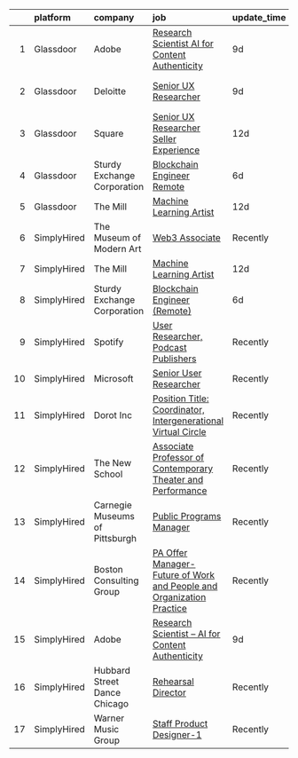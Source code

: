 

|    | platform    | company                        | job                                                                                                                                                                                                                                                                                                               | update_time   | location        |
|---:|:------------|:-------------------------------|:------------------------------------------------------------------------------------------------------------------------------------------------------------------------------------------------------------------------------------------------------------------------------------------------------------------|:--------------|:----------------|
|  1 | Glassdoor   | Adobe                          | [Research Scientist   AI for Content Authenticity](https://www.glassdoor.com/partner/jobListing.htm?pos=101&ao=1136043&s=58&guid=00000180efb1962fb386f51e77b6ee47&src=GD_JOB_AD&t=SR&vt=w&cs=1_0aecc3cd&cb=1653288834832&jobListingId=1007861353171&jrtk=3-0-1g3nr35ksr0pu801-1g3nr35lbr0eq800-1458bd9015927399-) | 9d            | San Jose, CA    |
|  2 | Glassdoor   | Deloitte                       | [Senior UX Researcher](https://www.glassdoor.com/partner/jobListing.htm?pos=104&ao=1136043&s=58&guid=00000180efb1962fb386f51e77b6ee47&src=GD_JOB_AD&t=SR&vt=w&cs=1_df30a56a&cb=1653288834832&jobListingId=1007858973819&jrtk=3-0-1g3nr35ksr0pu801-1g3nr35lbr0eq800-8258006e5281ffbc-)                             | 9d            | Los Angeles, CA |
|  3 | Glassdoor   | Square                         | [Senior UX Researcher  Seller Experience](https://www.glassdoor.com/partner/jobListing.htm?pos=105&ao=1136043&s=58&guid=00000180efb1962fb386f51e77b6ee47&src=GD_JOB_AD&t=SR&vt=w&cs=1_9cf2d4ef&cb=1653288834833&jobListingId=1007852838541&jrtk=3-0-1g3nr35ksr0pu801-1g3nr35lbr0eq800-30e8d126274398b3-)          | 12d           | New York, NY    |
|  4 | Glassdoor   | Sturdy Exchange Corporation    | [Blockchain Engineer  Remote ](https://www.glassdoor.com/partner/jobListing.htm?pos=103&ao=1136043&s=58&guid=00000180efb1962fb386f51e77b6ee47&src=GD_JOB_AD&t=SR&vt=w&ea=1&cs=1_21ee13fa&cb=1653288834832&jobListingId=1007867275386&jrtk=3-0-1g3nr35ksr0pu801-1g3nr35lbr0eq800-6d3b61b60a4f9bd4-)                | 6d            | Remote          |
|  5 | Glassdoor   | The Mill                       | [Machine Learning Artist](https://www.glassdoor.com/partner/jobListing.htm?pos=102&ao=1136043&s=58&guid=00000180efb1962fb386f51e77b6ee47&src=GD_JOB_AD&t=SR&vt=w&ea=1&cs=1_57e75306&cb=1653288834832&jobListingId=1007852838890&jrtk=3-0-1g3nr35ksr0pu801-1g3nr35lbr0eq800-ffccbef91247c59e-)                     | 12d           | New York, NY    |
|  6 | SimplyHired | The Museum of Modern Art       | [Web3 Associate](https://www.simplyhired.com/job/YuKI2tqG1D95R1pZjD5X4TDL5EorwMNgW-VnZr6KMSpp97UaGBSgSg?q=generative+artist)                                                                                                                                                                                      | Recently      | New York, NY    |
|  7 | SimplyHired | The Mill                       | [Machine Learning Artist](https://www.simplyhired.com/job/XVEFzz79CO-w0vKDpWDWyG7FqlAPO4sP1Q-84V2gAtG5RVxWhMN60w?q=generative+artist)                                                                                                                                                                             | 12d           | New York, NY    |
|  8 | SimplyHired | Sturdy Exchange Corporation    | [Blockchain Engineer (Remote)](https://www.simplyhired.com/job/EX4Tprg-Br7x4iaHJdOtyCi3WWTkQ9XlnoiScmX_0mHqKpcQzAvCeg?q=generative+artist)                                                                                                                                                                        | 6d            | Remote          |
|  9 | SimplyHired | Spotify                        | [User Researcher, Podcast Publishers](https://www.simplyhired.com/job/EzVMIseMCZYSeAe8tUzdjtWjHJ-Wvq5BdgEd8_u_SRAJIPadQ5NJFw?q=generative+artist)                                                                                                                                                                 | Recently      | New York, NY    |
| 10 | SimplyHired | Microsoft                      | [Senior User Researcher](https://www.simplyhired.com/job/nZQlxEz90J_jvi4cPLFCpNujQRYhVg1D27ks2n2v8xgL0vjBMUAAWA?q=generative+artist)                                                                                                                                                                              | Recently      | Redmond, WA     |
| 11 | SimplyHired | Dorot Inc                      | [Position Title: Coordinator, Intergenerational Virtual Circle](https://www.simplyhired.com/job/soHiwMy4f_7IYNYWWDb1zEipJSixLcDknYfBHTpTYue2zalCSEDrCQ?q=generative+artist)                                                                                                                                       | Recently      | New York, NY    |
| 12 | SimplyHired | The New School                 | [Associate Professor of Contemporary Theater and Performance](https://www.simplyhired.com/job/lmgeZGD9x9XUNcrpBZkeujCIb5j5-smKyZl2B-n-08TgIYV-02M4SA?q=generative+artist)                                                                                                                                         | Recently      | New York, NY    |
| 13 | SimplyHired | Carnegie Museums of Pittsburgh | [Public Programs Manager](https://www.simplyhired.com/job/DH9EZoNzM8cA4SnrsJXWNB_LafU4i6g5fvlIljwEQaPSgU_y3aA3yA?q=generative+artist)                                                                                                                                                                             | Recently      | Pittsburgh, PA  |
| 14 | SimplyHired | Boston Consulting Group        | [PA Offer Manager- Future of Work and People and Organization Practice](https://www.simplyhired.com/job/K3AF4iKLkk7ilwlFXjC3ZsjDHl4vwqzzN0Zs8Qc7yXFu3jIKvQVuXQ?q=generative+artist)                                                                                                                               | Recently      | Boston, MA      |
| 15 | SimplyHired | Adobe                          | [Research Scientist – AI for Content Authenticity](https://www.simplyhired.com/job/sHB9V-ER0zPVYgbqHVudXt99S-g9K09ZGD1KyeFfKQG5rn1JaTWF8Q?q=generative+artist)                                                                                                                                                    | 9d            | San Jose, CA    |
| 16 | SimplyHired | Hubbard Street Dance Chicago   | [Rehearsal Director](https://www.simplyhired.com/job/mZK8xYPzV-_bhpGi0ZDK1ANbDbJ6Nci0VtTtuvh8U5ecauhqZuL8NQ?q=generative+artist)                                                                                                                                                                                  | Recently      | Chicago, IL     |
| 17 | SimplyHired | Warner Music Group             | [Staff Product Designer-1](https://www.simplyhired.com/job/Rx3QVpdtMgRFeZ_Jq3WKPJJ7jLDegkvmHHZuGX1n-oprxs58NT_p3g?q=generative+artist)                                                                                                                                                                            | Recently      | Broadway, VA    |